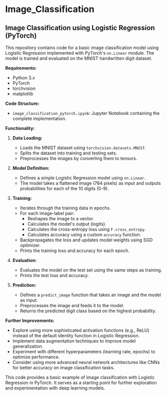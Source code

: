# Image_Classification
## Image Classification using Logistic Regression (PyTorch)

This repository contains code for a basic image classification model using Logistic Regression implemented with PyTorch's `nn.Linear` module. The model is trained and evaluated on the MNIST handwritten digit dataset.

**Requirements:**

* Python 3.x
* PyTorch
* torchvision
* matplotlib

**Code Structure:**

* `image_classification_pytorch.ipynb`: Jupyter Notebook containing the complete implementation.

**Functionality:**

1. **Data Loading:**
    * Loads the MNIST dataset using `torchvision.datasets.MNIST`.
    * Splits the dataset into training and testing sets.
    * Preprocesses the images by converting them to tensors.

2. **Model Definition:**
    * Defines a simple Logistic Regression model using `nn.Linear`.
    * The model takes a flattened image (784 pixels) as input and outputs probabilities for each of the 10 digits (0-9).

3. **Training:**
    * Iterates through the training data in epochs.
    * For each image-label pair:
        * Reshapes the image to a vector.
        * Calculates the model's output (logits).
        * Calculates the cross-entropy loss using `F.cross_entropy`.
        * Calculates accuracy using a custom `accuracy` function.
    * Backpropagates the loss and updates model weights using SGD optimizer.
    * Prints the training loss and accuracy for each epoch.

4. **Evaluation:**
    * Evaluates the model on the test set using the same steps as training.
    * Prints the test loss and accuracy.

5. **Prediction:**
    * Defines a `predict_image` function that takes an image and the model as input.
    * Preprocesses the image and feeds it to the model.
    * Returns the predicted digit class based on the highest probability.

**Further Improvements:**

* Explore using more sophisticated activation functions (e.g., ReLU) instead of the default identity function in Logistic Regression.
* Implement data augmentation techniques to improve model generalization.
* Experiment with different hyperparameters (learning rate, epochs) to optimize performance.
* Consider using more advanced neural network architectures like CNNs for better accuracy on image classification tasks.

This code provides a basic example of image classification with Logistic Regression in PyTorch. It serves as a starting point for further exploration and experimentation with deep learning models.
